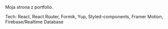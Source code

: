 
Moja strona z portfolio.

Tech: 
React, React Router, Formik, Yup, Styled-components, Framer Motion, Firebase/Realtime Database
